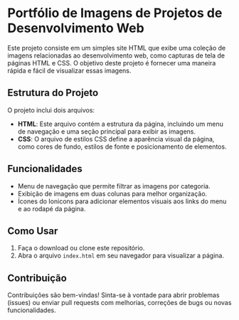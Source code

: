 # Portfólio de Imagens de Projetos de Desenvolvimento Web

Este projeto consiste em um simples site HTML que exibe uma coleção de imagens relacionadas ao desenvolvimento web, como capturas de tela de páginas HTML e CSS. O objetivo deste projeto é fornecer uma maneira rápida e fácil de visualizar essas imagens.

## Estrutura do Projeto

O projeto inclui dois arquivos:

- **HTML**: Este arquivo contém a estrutura da página, incluindo um menu de navegação e uma seção principal para exibir as imagens.
- **CSS**: O arquivo de estilos CSS define a aparência visual da página, como cores de fundo, estilos de fonte e posicionamento de elementos.

## Funcionalidades

- Menu de navegação que permite filtrar as imagens por categoria.
- Exibição de imagens em duas colunas para melhor organização.
- Ícones do Ionicons para adicionar elementos visuais aos links do menu e ao rodapé da página.

## Como Usar

1. Faça o download ou clone este repositório.
2. Abra o arquivo `index.html` em seu navegador para visualizar a página.

## Contribuição

Contribuições são bem-vindas! Sinta-se à vontade para abrir problemas (issues) ou enviar pull requests com melhorias, correções de bugs ou novas funcionalidades.

<a href="">
<img scr="https://github.com/TbrunoK/projetopinterest/blob/main/assets/Finished.png?raw=true">
</a>
